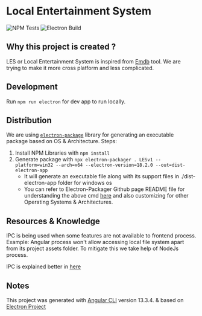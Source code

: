 # Local Entertainment System
![NPM Tests](https://github.com/vsaiprakash/local-entertainment-system/actions/workflows/npm-tests-workflow.yml/badge.svg)
![Electron Build](https://github.com/vsaiprakash/local-entertainment-system/actions/workflows/electron-build-workflow.yml/badge.svg)

## Why this project is created ?

LES or Local Entertainment System is inspired from [Emdb](https://www.emdb.eu/) tool. We are trying to make it more cross platform and less complicated.

## Development

Run `npm run electron` for dev app to run locally.

## Distribution

We are using [`electron-package`](https://github.com/electron/electron-packager) library for generating an executable package based on OS & Architecture.
Steps:
1. Install NPM Libraries with `npm install`
2. Generate package with `npx electron-packager . LESv1 --platform=win32 --arch=x64 --electron-version=18.2.0 --out=dist-electron-app`
    - It will generate an executable file along with its support files in ./dist-electron-app folder for windows os
    - You can refer to Electron-Packager Github page README file for understanding the above cmd [here](https://github.com/electron/electron-packager) and also customizing for other Operating Systems & Architectures.

## Resources & Knowledge

IPC is being used when some features are not available to frontend process. Example: Angular process won't allow accessing local file system apart from its project assets folder. To mitigate this we take help of NodeJs process.

IPC is explained better in [here](https://github.com/marcialwushu/angular-electron/wiki/Using-IPC-in-Angular#a-simple-workaround)

## Notes

This project was generated with [Angular CLI](https://github.com/angular/angular-cli) version 13.3.4. & based on [Electron Project](https://github.com/custom-templates/angular-electron-project-v2)

